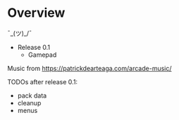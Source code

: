 # Overview

¯\_(ツ)_/¯

- Release 0.1
    - Gamepad


Music from https://patrickdearteaga.com/arcade-music/

TODOs after release 0.1:

- pack data
- cleanup
- menus